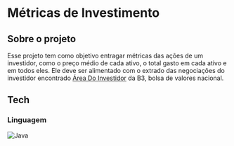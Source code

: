 # Métricas de Investimento

## Sobre o projeto

Esse projeto tem como objetivo entragar métricas das ações de um investidor, como o preço médio de cada ativo, o total gasto em cada ativo e em todos eles. Ele deve ser alimentado com o extrado das negociações do investidor encontrado [Área Do Investidor](https://b3investidor.b2clogin.com/b3Investidor.onmicrosoft.com/oauth2/v2.0/authorize?p=B2C_1A_SUSI&client_id=711b0677-3672-4464-b183-76734fb21907&response_type=code%20id_token&redirect_uri=https://www.investidor.b3.com.br&response_mode=query&scope=openid%20https://b3Investidor.onmicrosoft.com/802348e6-6f23-4d99-9445-45836861cdf4/Read.All&prompt=login&state=xW5ZzDmuVsZ9yCubBcgWb5PppoNuAdrDHPrbki37&nonce=KLUOzZxQG1xCfnz9iWYbI4qIpX8YDSaR6UOStMTW&code_challenge=2J9nyeCcLBAj_rkic0teLu_eHn3nqUse37jKIHtu6zU&code_challenge_method=S256) da B3, bolsa de valores nacional.

## Tech

### Linguagem

![Java](https://img.shields.io/badge/Java-ED8B00?style=for-the-badge&logo=java&logoColor=white)
